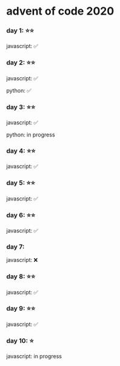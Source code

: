 # advent of code 2020

### day 1: :star::star:

javascript: :white_check_mark:

### day 2: :star::star:

javascript: :white_check_mark:

python: :white_check_mark:

### day 3: :star::star:

javascript: :white_check_mark:

python: in progress

### day 4: :star::star:

javascript: :white_check_mark:

### day 5: :star::star:

javascript: :white_check_mark:

### day 6: :star::star:

javascript: :white_check_mark:

### day 7:

javascript: :x:

### day 8: :star::star:

javascript: :white_check_mark:

### day 9: :star::star:

javascript: :white_check_mark:

### day 10: :star:

javascript: in progress
